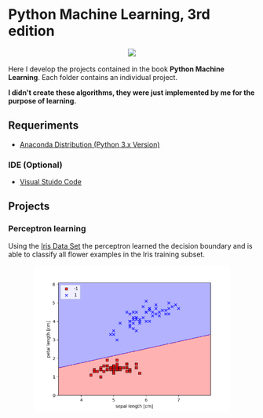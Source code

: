 # Python Machine Learning, 3rd edition

<p align="center">
  <a href="https://www.amazon.com.br/dp/B07VBLX2W7/ref=dp-kindle-redirect?_encoding=UTF8&btkr=1">
    <img src="https://images-na.ssl-images-amazon.com/images/I/41JKpkymExL._SX260_.jpg" width="400">
  </a>
</p>

Here I develop the projects contained in the book ****Python Machine Learning****. Each folder contains an individual project.


****I didn't create these algorithms, they were just implemented by me for the purpose of learning.****

## Requeriments

- [Anaconda Distribution (Python 3.x Version)](https://www.anaconda.com/distribution/)

### IDE (Optional)
- [Visual Stuido Code](https://code.visualstudio.com/)

## Projects

### Perceptron learning

Using the [Iris Data Set](https://archive.ics.uci.edu/ml/datasets/iris) the perceptron learned the decision boundary and is able to classify all flower examples in the Iris training subset.

<p align="center">
    <img src="./Perceptron Learning/result.png" width="400">
</p>


